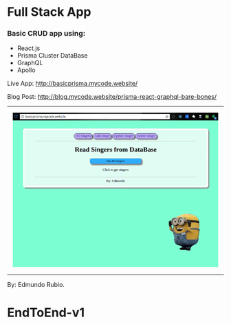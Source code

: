 # Full Stack App

### Basic CRUD app using:
- React.js
- Prisma Cluster DataBase
- GraphQL 
- Apollo

Live App: http://basicprisma.mycode.website/

Blog Post: http://blog.mycode.website/prisma-react-graphql-bare-bones/

<hr />
<p align="center">
  <img src="/02-front-end/src/MyApp/img/ss1.gif" />
</p>
<hr />

By: Edmundo Rubio.
# EndToEnd-v1
